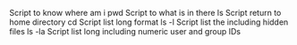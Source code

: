 Script to know where am i pwd
Script to what is in there ls
Script return to home directory cd
Script list long format ls -l
Script list the including hidden files ls -la
Script list long including numeric user and group IDs
